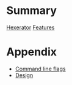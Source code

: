 # Summary

[Hexerator](./hexerator.md)
[Features](./features.md)

# Appendix
- [Command line flags](./commandline.md)
- [Design](./design.md)
